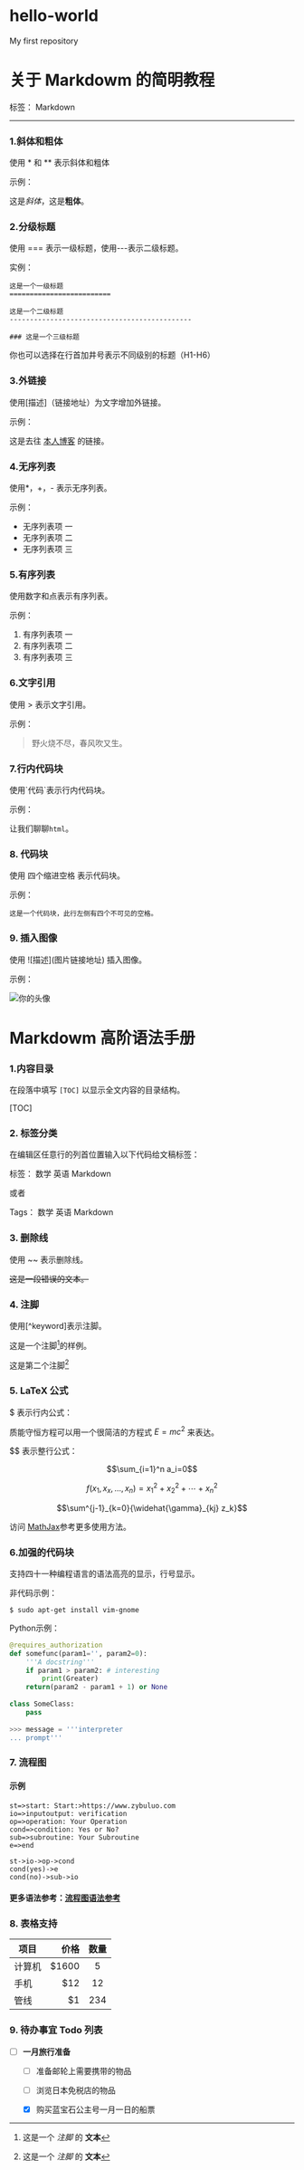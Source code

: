 # hello-world
My first repository

# 关于 Markdowm 的简明教程

标签： Markdown

---

### 1.斜体和粗体

使用 * 和 ** 表示斜体和粗体

示例：

这是*斜体*，这是**粗体**。

### 2.分级标题

使用 === 表示一级标题，使用---表示二级标题。

实例：

```
这是一个一级标题
=========================

这是一个二级标题
---------------------------------------------

### 这是一个三级标题
```

你也可以选择在行首加井号表示不同级别的标题（H1-H6）

### 3.外链接

使用\[描述]（链接地址）为文字增加外链接。

示例：

这是去往 [本人博客](https://github.com/MRsuperdog) 的链接。

### 4.无序列表

使用*，+，- 表示无序列表。

示例：

- 无序列表项 一
- 无序列表项 二
- 无序列表项 三

### 5.有序列表

使用数字和点表示有序列表。

示例：

1. 有序列表项 一
2. 有序列表项 二
3. 有序列表项 三

### 6.文字引用

使用 > 表示文字引用。

示例：

> 野火烧不尽，春风吹又生。

### 7.行内代码块

使用\`代码`表示行内代码块。

示例：

让我们聊聊`html`。

### 8.  代码块

使用 四个缩进空格 表示代码块。

示例：

    这是一个代码块，此行左侧有四个不可见的空格。
    
### 9. 插入图像

使用 \!\[描述](图片链接地址) 插入图像。

示例：

![你的头像](https://avatars.githubusercontent.com/u/88034260?s=400&u=4b13eca6d48c846200ceca718de15db65e5250c6&v=4)

# Markdowm 高阶语法手册

### 1.内容目录

在段落中填写 `[TOC]` 以显示全文内容的目录结构。

[TOC]

### 2. 标签分类

在编辑区任意行的列首位置输入以下代码给文稿标签：

标签： 数学 英语 Markdown

或者

Tags： 数学 英语 Markdown

### 3. 删除线

使用 ~~ 表示删除线。

~~这是一段错误的文本。~~

### 4. 注脚

使用[^keyword]表示注脚。

这是一个注脚[^footnote]的样例。

这是第二个注脚[^footnote2]

### 5. LaTeX 公式

$ 表示行内公式：

质能守恒方程可以用一个很简洁的方程式 $E=mc^2$ 来表达。

$$ 表示整行公式：

$$\sum_{i=1}^n a_i=0$$

$$f(x_1,x_x,\ldots,x_n) = x_1^2 + x_2^2 + \cdots + x_n^2 $$

$$\sum^{j-1}_{k=0}{\widehat{\gamma}_{kj} z_k}$$

访问 [MathJax](http://meta.math.stackexchange.com/questions/5020/mathjax-basic-tutorial-and-quick-reference)参考更多使用方法。

### 6.加强的代码块

支持四十一种编程语言的语法高亮的显示，行号显示。

非代码示例：

```
$ sudo apt-get install vim-gnome
```

Python示例：

```python
@requires_authorization
def somefunc(param1='', param2=0):
    '''A docstring'''
    if param1 > param2: # interesting
        print(Greater)
    return(param2 - param1 + 1) or None
    
class SomeClass:
    pass
    
>>> message = '''interpreter
... prompt'''
```

### 7. 流程图

#### 示例

```flow
st=>start: Start:>https://www.zybuluo.com
io=>inputoutput: verification
op=>operation: Your Operation
cond=>condition: Yes or No?
sub=>subroutine: Your Subroutine
e=>end

st->io->op->cond
cond(yes)->e
cond(no)->sub->io
```

#### 更多语法参考：[流程图语法参考](http://adrai.github.io/flowchart.js/)

### 8. 表格支持

|   项目    |价格   |数量  |
|-------   |----:  |:----:  |
|   计算机    |\$1600   |5  |
|   手机    |\$12   |12  |
|   管线    |\$1    |234  |

### 9. 待办事宜 Todo 列表

- [ ] **一月旅行准备**
    - [ ] 准备邮轮上需要携带的物品
    - [ ] 浏览日本免税店的物品
    - [x] 购买蓝宝石公主号一月一日的船票


    
[^footnote]: 这是一个 *注脚* 的 **文本**

[^footnote2]: 这是一个 *注脚* 的 **文本**
